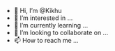 - 👋 Hi, I’m @Kikhu
- 👀 I’m interested in ...
- 🌱 I’m currently learning ...
- 💞️ I’m looking to collaborate on ...
- 📫 How to reach me ...

<!---
Kikhu/Kikhu is a ✨ special ✨ repository because its `README.md` (this file) appears on your GitHub profile.
You can click the Preview link to take a look at your changes.
--->
